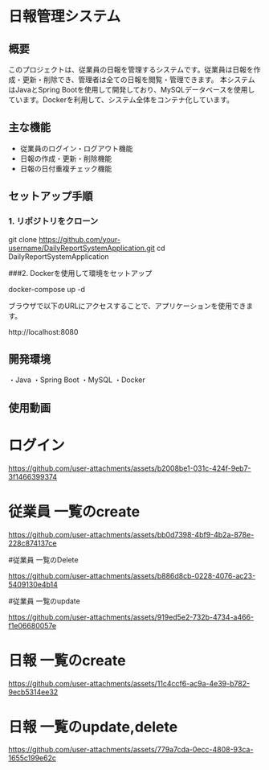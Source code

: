 # 日報管理システム

## 概要

このプロジェクトは、従業員の日報を管理するシステムです。従業員は日報を作成・更新・削除でき、管理者は全ての日報を閲覧・管理できます。
本システムはJavaとSpring Bootを使用して開発しており、MySQLデータベースを使用しています。Dockerを利用して、システム全体をコンテナ化しています。

## 主な機能

- 従業員のログイン・ログアウト機能
- 日報の作成・更新・削除機能
- 日報の日付重複チェック機能

## セットアップ手順

### 1. リポジトリをクローン

git clone https://github.com/your-username/DailyReportSystemApplication.git
cd DailyReportSystemApplication

###2. Dockerを使用して環境をセットアップ

docker-compose up -d

ブラウザで以下のURLにアクセスすることで、アプリケーションを使用できます。

http://localhost:8080

## 開発環境
・Java
・Spring Boot
・MySQL
・Docker

## 使用動画

# ログイン

https://github.com/user-attachments/assets/b2008be1-031c-424f-9eb7-3f1466399374

# 従業員 一覧のcreate

https://github.com/user-attachments/assets/bb0d7398-4bf9-4b2a-878e-228c874137ce


#従業員 一覧のDelete

https://github.com/user-attachments/assets/b886d8cb-0228-4076-ac23-5409130e4b14

#従業員 一覧のupdate

https://github.com/user-attachments/assets/919ed5e2-732b-4734-a466-f1e06680057e


# 日報 一覧のcreate

https://github.com/user-attachments/assets/11c4ccf6-ac9a-4e39-b782-9ecb5314ee32

# 日報 一覧のupdate,delete

https://github.com/user-attachments/assets/779a7cda-0ecc-4808-93ca-1655c199e62c

